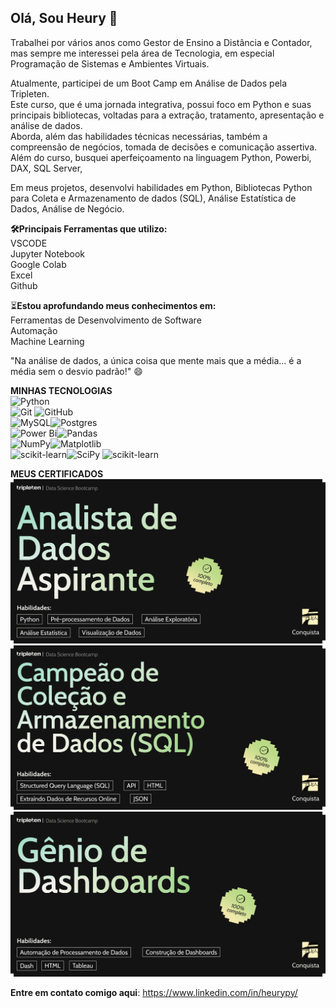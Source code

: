 ## Olá, Sou Heury 👋

Trabalhei por vários anos como Gestor de Ensino a Distância e Contador, mas sempre
me interessei pela área de Tecnologia, em especial Programação de Sistemas e Ambientes Virtuais.

Atualmente, participei de um Boot Camp em Análise de Dados pela Tripleten. <br>
Este curso, que é uma jornada integrativa, possui foco em Python e suas principais bibliotecas, voltadas para a extração, tratamento, apresentação e análise de dados.<br>
Aborda, além das habilidades técnicas necessárias, também a compreensão de negócios, tomada de decisões e comunicação assertiva.<br>
Além do curso, busquei aperfeiçoamento na linguagem Python, Powerbi, DAX, SQL Server, 

Em meus projetos, desenvolvi habilidades em Python, Bibliotecas Python para Coleta e Armazenamento de dados (SQL), Análise Estatística de Dados, Análise de Negócio.

**🛠️Principais Ferramentas que utilizo:**<br>
VSCODE<br>
Jupyter Notebook<br>
Google Colab<br>
Excel<br>
Github

⏳**Estou aprofundando meus conhecimentos em:**<br>
Ferramentas de Desenvolvimento de Software<br>
Automação<br>
Machine Learning<br>

"Na análise de dados, a única coisa que mente mais que a média... 
é a média sem o desvio padrão!" 😄

**MINHAS TECNOLOGIAS**<br>
![Python](https://img.shields.io/badge/python-3670A0?style=for-the-badge&logo=python&logoColor=ffdd54)<br>
![Git](https://img.shields.io/badge/git-%23F05033.svg?style=for-the-badge&logo=git&logoColor=white) ![GitHub](https://img.shields.io/badge/github-%23121011.svg?style=for-the-badge&logo=github&logoColor=white)<br>
![MySQL](https://img.shields.io/badge/mysql-4479A1.svg?style=for-the-badge&logo=mysql&logoColor=white)![Postgres](https://img.shields.io/badge/postgres-%23316192.svg?style=for-the-badge&logo=postgresql&logoColor=white)<br>
![Power Bi](https://img.shields.io/badge/power_bi-F2C811?style=for-the-badge&logo=powerbi&logoColor=black)![Pandas](https://img.shields.io/badge/pandas-%23150458.svg?style=for-the-badge&logo=pandas&logoColor=white)<br>
![NumPy](https://img.shields.io/badge/numpy-%23013243.svg?style=for-the-badge&logo=numpy&logoColor=white)![Matplotlib](https://img.shields.io/badge/Matplotlib-%23ffffff.svg?style=for-the-badge&logo=Matplotlib&logoColor=black)<br>
![scikit-learn](https://img.shields.io/badge/scikit--learn-%23F7931E.svg?style=for-the-badge&logo=scikit-learn&logoColor=white)![SciPy](https://img.shields.io/badge/SciPy-%230C55A5.svg?style=for-the-badge&logo=scipy&logoColor=%white)
![scikit-learn](https://img.shields.io/badge/scikit--learn-%23F7931E.svg?style=for-the-badge&logo=scikit-learn&logoColor=white)

**MEUS CERTIFICADOS**
![ANALISTA DE DADOS ASPIRANTE](imagens/analista_aspirante.png)
![CAMPEAO SQL](imagens/campeao_sql.png)
![GENIO DE DASHBOARD](imagens/geniodashboard.png) 

**Entre em contato comigo aqui**: 
https://www.linkedin.com/in/heurypy/
